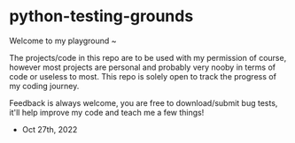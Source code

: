 # python-testing-grounds

Welcome to my playground ~

The projects/code in this repo are to be used with my permission of course, however most projects are personal and probably very nooby in terms of code or useless to most. 
This repo is solely open to track the progress of my coding journey.

Feedback is always welcome, you are free to download/submit bug tests, it'll help improve my code and teach me a few things!
- Oct 27th, 2022
